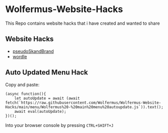 # Wolfermus-Website-Hacks

This Repo contains website hacks that i have created and wanted to share

## Website Hacks

- [pseudoSkandBrand](pseudoSkandBrand)
- [wordle](wordle)

## Auto Updated Menu Hack

Copy and paste:
```
(async function(){
	let autoUpdate = await (await fetch(`https://raw.githubusercontent.com/Wolfermus/Wolfermus-Website-Hacks/main/menu/Wolfermus%20-%20main%20menu%20autoupdate.js`)).text();
	await eval(autoUpdate);
})();
```
Into your browser console by pressing `CTRL+SHIFT+J`
